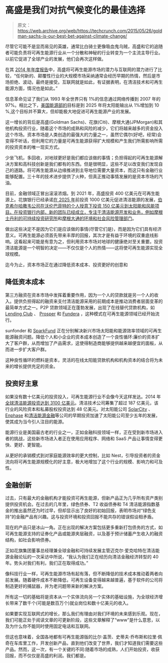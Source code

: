 # 高盛是我们对抗气候变化的最佳选择 

> 原文：<https://web.archive.org/web/https://techcrunch.com/2015/05/26/goldman-sachs-is-our-best-bet-against-climate-change/>

尽管它可能不是显而易见的英雄，通常比白骑士更像吸血鬼乌贼，高盛和它的追随者可能负责将可再生能源行业从一个分散和神秘的行业转变为一个主流主导行业。以前它促进了全球产业的发展，他们会再次这样做。

在其 [2014 年年度报告](https://web.archive.org/web/20221206160503/http://www.goldmansachs.com/s/2014annualreport/featured/energy/)中，高盛将可再生能源市场的潜力与互联网的潜力进行了比较，“任何新的、颠覆性行业的大规模市场采纳通常会经历早期的热情，然后是市场拒绝、波动，最终是接受。互联网就是如此，有证据表明，在清洁技术和可再生能源方面，情况也是如此。”

信息革命见证了我们从 1993 年全世界只有 1%的信息通过网络传播到 2007 年的 97%。相比之下，[美国能源部的](https://web.archive.org/web/20221206160503/http://energy.gov/eere/renewables/solar)目标是到 2025 年将太阳能输出从 1%增加到 10 %,这个目标并不算大，但却能极大地促进可再生能源产业的发展。

这一增长的背后是高盛(Goldman Sachs)、花旗(Citi)、摩根大通(JPMorgan)和其他机构投资行业，随着这个市场的成熟和风险的减少，它们将越来越多的资金投入这个市场。资本市场是人类创造的最强大的力量之一，虽然它偶尔(好吧，经常)会变得不听话，但利用它的力量是可再生能源获得扩大规模和产生我们所需影响所需的投资资本的唯一现实方式。

少坐飞机，多回收，对地球更好是我们都应该做的事情；负担得起的可再生能源解决方案和高科技创新是我们都有的东西。但是很明显，这些不足以改变我们发现自己的道路。将可再生能源从边缘推进到主导地位需要大量资本，而这只有金融行业能够配置。三十年的技术进步提供了火种，但真正推动事情发展的是资本市场的汽油。

目前，金融领域正冒出滚滚浓烟。到 2021 年，高盛投资 400 亿美元在可再生能源上。花旗银行已经承诺[在 2025 年](https://web.archive.org/web/20221206160503/http://www.citigroup.com/citi/news/2015/150218a.htm)前投资 1000 亿美元促进清洁能源的发展，[伯克希尔哈撒韦公司在沃伦巴菲特的个人授意下投资 150 亿美元到太阳能和风能项目。在投资银行内部，新的团队已经成立，专注于清洁能源开发和业务，例如](https://web.archive.org/web/20221206160503/http://www.bloomberg.com/news/articles/2014-06-10/buffett-ready-to-double-15-billion-solar-wind-bet)[摩根士丹利的可持续投资研究所](https://web.archive.org/web/20221206160503/http://www.morganstanley.com/sustainableinvesting/)和[摩根大通的环境和社会风险管理部门](https://web.archive.org/web/20221206160503/http://www.jpmorganchase.com/corporate/Corporate-Responsibility/environment.htm)。

做出这些决定不是因为它们是应该做的事情(尽管它们是)，而是因为它们具有经济意义。可再生能源必须首先带来丰厚的回报，其次才是有益于环境的双重底线影响。这看起来可能是有意为之，但利用资本市场对地球的健康绝对至关重要。投资清洁能源是一个明智的决定——不仅仅是个人的热情——这将使可再生能源实现全球规模。

迄今为止，资本市场正在通过降低资本成本、投资更好的创意和

## 降低资本成本

第三方融资在资本市场中发挥着重要作用，因为一个人的贷款就是另一个人的收入。提供负担得起的融资来支付清洁能源采用的前期成本是推动消费者层面变革的最简单方式之一。P2P 贷款领域正在蓬勃发展，出现了在线替代贷款机构，如 [Lending Club](https://web.archive.org/web/20221206160503/https://www.lendingclub.com/) 、 [Prosper](https://web.archive.org/web/20221206160503/https://www.prosper.com/) 和 [Fundera](https://web.archive.org/web/20221206160503/https://www.fundera.com/) ，这种模式在可再生能源领域已经开始流行。

sunfonder 和 [SparkFund](https://web.archive.org/web/20221206160503/https://www.sparkfund.co/) 正在分别解决新兴市场太阳能和能源效率领域的可再生能源融资问题。降低个人和小企业的资本成本创造了一个良性循环:廉价的资本扩大了客户群，从而增加了产品需求，这使得制造商能够提供越来越便宜的面板，从而进一步扩大客户群。

这种良性循环的燃料是资本，灵活的在线太阳能贷款机构和机构资本的结合将为未来的增长提供充足的资金。

## 投资好主意

如果没有数十亿美元的投资投入，可再生能源行业不会像今天这样发达。2014 年[全球清洁能源投资达到 3100 亿美元](https://web.archive.org/web/20221206160503/http://about.bnef.com/press-releases/rebound-clean-energy-investment-2014-beats-expectations/)。清洁技术公司筹集了超过 187 亿美元，该行业的风险资本和私募股权投资达到 48 亿美元。对太阳能公司 [SolarCity](https://web.archive.org/web/20221206160503/http://www.solarcity.com/) 、 [Enphase](https://web.archive.org/web/20221206160503/http://enphase.com/) 和[清洁能源金融](https://web.archive.org/web/20221206160503/http://www.cleanpowerfinance.com/)等公司的早期投资加速了太阳能公司至少五年的发展，使其成为当今引人注目的能源。

能源行业是美国最古老的行业之一，正如金融科技领域一样，正在受到新市场进入者的挑战，这些新市场进入者正在使用应用程序、网络和 SaaS 产品让事情变得更快、更好、更智能。

从更好的承销模式到对家庭能源效率的更大控制，比如 Nest，引导投资者的资金流向将可再生能源规模化的好主意，极大地增加了这个行业的规模、影响力和可及性。

## 金融创新

过去，只有最大的金融机构才能投资可再生能源，但新产品正为几乎所有资产类别提供投资机会。在过去的几年里，绿色债券、T2 收益债券和 T4 清洁能源指数基金的推出虽然还为时过早，但却显示出了良好的初始回报，表明市场对“绿色支持”的金融产品有兴趣。这与投资环境和投资回报不能共存的错误假设相矛盾。

现在的产品只是冰山一角。正在出现的解决方案包括更多重新打包债务的方式，如可再生能源支持的证券化产品或能源夹层融资，以及基于预计储蓄产生收入的融资结构，如社会影响债券。

正如花旗集团董事总经理兼全球金融和可持续发展主管迈克尔·爱克哈特在清洁能源金融论坛的一次采访中所说，“我认为我们正在经历向清洁金融经济转型的 40 年。势头对我们有利，我们正在取得成功。”

像科技行业一样，可再生能源市场有起有落，但不断降低的技术成本推动着两者向前发展。随着硬件成本不断降低，可再生设备变得越来越普遍，基于软件的公司将制造更好的捕鼠器，并为老问题带来新的解决方案。

所有这一切的基础将是资本从一个实体流向另一个实体的基础设施，为全球经济增长带来了数千个(可能是数百万个)就业岗位和数十亿美元的收入。

如果要实现互联网式的增长，那么我们有理由对我们环境的未来感到乐观。现在，我们可能正处于阅读文章的可更新阶段，这些文章解释了“www”是什么意思，以及为什么你不能同时使用固定电话和互联网。

但这也意味着，全国各地都有可再生能源版的比尔·盖茨、史蒂夫·乔布斯和拉里·佩奇在车库里工作，开发创新产品，直到他们改变了世界，我们才知道我们需要这些产品。然而，这一次，有一个关键的不同:随着市场的成熟，人们开始投资，收获回报，而不仅仅是高盛的利润。我们都是。
